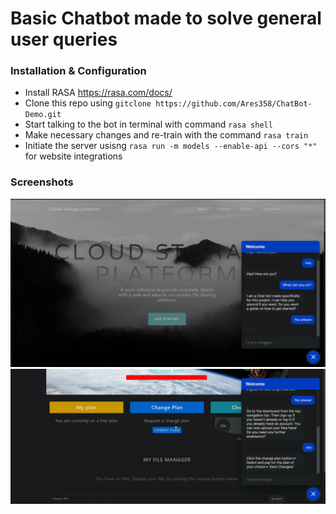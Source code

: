 # Basic Chatbot made to solve general user queries

### Installation & Configuration

* Install RASA https://rasa.com/docs/
* Clone this repo using `gitclone https://github.com/Ares358/ChatBot-Demo.git`
* Start talking to the bot in terminal with command `rasa shell`
* Make necessary changes and re-train with the command `rasa train`
* Initiate the server usisng `rasa run -m models --enable-api --cors "*"` for website integrations

### Screenshots 
![/screenshots/screenshot_1.png](/screenshots/Screenshot_1.png)![/screenshots/Screenshot_2.png](/screenshots/Screenshot_2.png)
